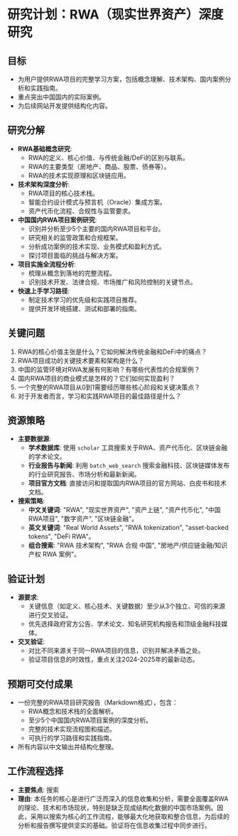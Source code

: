 # 研究计划：RWA（现实世界资产）深度研究

## 目标
- 为用户提供RWA项目的完整学习方案，包括概念理解、技术架构、国内案例分析和实践指南。
- 重点突出中国国内的实际案例。
- 为后续网站开发提供结构化内容。

## 研究分解
- **RWA基础概念研究**:
  - RWA的定义、核心价值、与传统金融/DeFi的区别与联系。
  - RWA的主要类型（房地产、商品、股票、债券等）。
  - RWA的技术实现原理和区块链应用。
- **技术架构深度分析**:
  - RWA项目的核心技术栈。
  - 智能合约设计模式与预言机（Oracle）集成方案。
  - 资产代币化流程、合规性与监管要求。
- **中国国内RWA项目案例研究**:
  - 识别并分析至少5个主要的国内RWA项目和平台。
  - 研究相关的监管政策和合规框架。
  - 分析成功案例的技术实现、业务模式和盈利方式。
  - 探讨项目面临的挑战与解决方案。
- **项目实施全流程分析**:
  - 梳理从概念到落地的完整流程。
  - 识别技术开发、法律合规、市场推广和风险控制的关键节点。
- **快速上手学习路径**:
  - 制定技术学习的优先级和实践项目推荐。
  - 提供开发环境搭建、测试和部署的指南。

## 关键问题
1. RWA的核心价值主张是什么？它如何解决传统金融和DeFi中的痛点？
2. RWA项目成功的关键技术要素和架构是什么？
3. 中国的监管环境对RWA发展有何影响？有哪些代表性的合规案例？
4. 国内RWA项目的商业模式是怎样的？它们如何实现盈利？
5. 一个完整的RWA项目从0到1需要经历哪些核心阶段和关键决策点？
6. 对于开发者而言，学习和实践RWA项目的最佳路径是什么？

## 资源策略
- **主要数据源**:
  - **学术数据库**: 使用 `scholar` 工具搜索关于RWA、资产代币化、区块链金融的学术论文。
  - **行业报告与新闻**: 利用 `batch_web_search` 搜索金融科技、区块链媒体发布的行业研究报告、市场分析和最新新闻。
  - **项目官方文档**: 直接访问和提取国内RWA项目的官方网站、白皮书和技术文档。
- **搜索策略**:
  - **中文关键词**: "RWA", "现实世界资产", "资产上链", "资产代币化", "中国RWA项目", "数字资产", "区块链金融"。
  - **英文关键词**: "Real World Assets", "RWA tokenization", "asset-backed tokens", "DeFi RWA"。
  - **组合搜索**: "RWA 技术架构", "RWA 合规 中国", "房地产/供应链金融/知识产权 RWA 案例"。

## 验证计划
- **源要求**:
  - 关键信息（如定义、核心技术、关键数据）至少从3个独立、可信的来源进行交叉验证。
  - 优先选择政府官方公告、学术论文、知名研究机构报告和顶级金融科技媒体。
- **交叉验证**:
  - 对比不同来源关于同一RWA项目的信息，识别并解决矛盾之处。
  - 验证项目信息的时效性，重点关注2024-2025年的最新动态。

## 预期可交付成果
- 一份完整的RWA项目研究报告（Markdown格式），包含：
  - RWA概念和技术栈的全面解析。
  - 至少5个中国国内RWA项目案例的深度分析。
  - 完整的技术实现流程图和描述。
  - 可执行的学习路径和实践指南。
- 所有内容以中文输出并结构化整理。

## 工作流程选择
- **主要焦点**: 搜索
- **理由**: 本任务的核心是进行广泛而深入的信息收集和分析，需要全面覆盖RWA的理论、技术和市场现状，特别是缺乏现成结构化数据的中国市场案例。因此，采用以搜索为核心的工作流程，能够最大化地获取和整合信息，为后续的分析和报告撰写提供坚实的基础。验证将在信息收集过程中同步进行。
